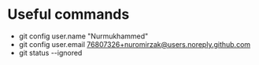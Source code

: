 # Useful commands

- git config user.name "Nurmukhammed"
- git config user.email 76807326+nuromirzak@users.noreply.github.com
- git status --ignored